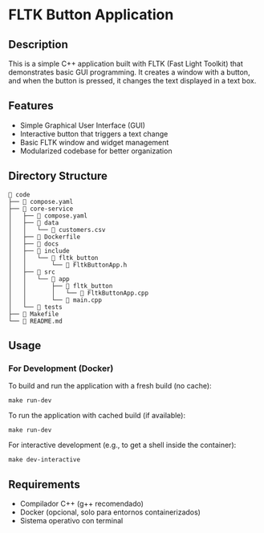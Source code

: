 # FLTK Button Application

## Description

This is a simple C++ application built with FLTK (Fast Light Toolkit) that demonstrates basic GUI programming. It creates a window with a button, and when the button is pressed, it changes the text displayed in a text box.

## Features

- Simple Graphical User Interface (GUI)
- Interactive button that triggers a text change
- Basic FLTK window and widget management
- Modularized codebase for better organization

## Directory Structure

```shell
 code
├──  compose.yaml
├──  core-service
│   ├──  compose.yaml
│   ├──  data
│   │   └──  customers.csv
│   ├──  Dockerfile
│   ├──  docs
│   ├──  include
│   │   └──  fltk_button
│   │       └──  FltkButtonApp.h
│   ├── 󱧼 src
│   │   └──  app
│   │       ├──  fltk_button
│   │       │   └──  FltkButtonApp.cpp
│   │       └──  main.cpp
│   └── 󰙨 tests
├──  Makefile
└──  README.md
```

## Usage

### For Development (Docker)

To build and run the application with a fresh build (no cache):

```shell
make run-dev
```

To run the application with cached build (if available):

```shell
make run-dev
```

For interactive development (e.g., to get a shell inside the container):

```shell
make dev-interactive
```

## Requirements

- Compilador C++ (g++ recomendado)
- Docker (opcional, solo para entornos containerizados)
- Sistema operativo con terminal